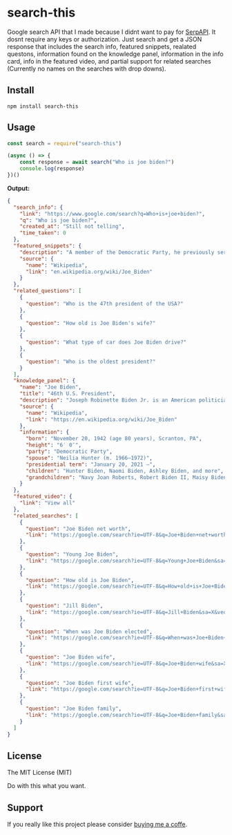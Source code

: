 # search-this

Google search API that I made because I didnt want to pay for [SerpAPI](https://serpapi.com/). It dosnt require any keys or authorization. Just search and get a JSON response that includes the search info, featured snippets, realated questons, information found on the knowledge panel, information in the info card, info in the featured video, and partial support for related searches (Currently no names on the searches with drop downs).

## Install
```
npm install search-this
```

## Usage
```js
const search = require("search-this")

(async () => {
    const response = await search("Who is joe biden?")
    console.log(response)
})()
```
**Output:**
```json
{
  "search_info": {
    "link": "https://www.google.com/search?q=Who+is+joe+biden?",
    "q": "Who is joe biden?",
    "created_at": "Still not telling",
    "time_taken": 0
  },
  "featured_snippets": {
    "description": "A member of the Democratic Party, he previously served as the 47th vice president from 2009 to 2017 under President Barack Obama, and represented Delaware in the United States Senate from 1973 to 2009. Joseph Robinette Biden Jr. Scranton, Pennsylvania, U.S.",
    "source": {
      "name": "Wikipedia",
      "link": "en.wikipedia.org/wiki/Joe_Biden"
    }
  },
  "related_questions": [
    {
      "question": "Who is the 47th president of the USA?"
    },
    {
      "question": "How old is Joe Biden's wife?"
    },
    {
      "question": "What type of car does Joe Biden drive?"
    },
    {
      "question": "Who is the oldest president?"
    }
  ],
  "knowledge_panel": {
    "name": "Joe Biden",
    "title": "46th U.S. President",
    "description": "Joseph Robinette Biden Jr. is an American politician who is the 46th and current president of the United States. A member of the Democratic Party, he previously served as the 47th vice president from 2009 to 2017 under President Barack Obama, and...",
    "source": {
      "name": "Wikipedia",
      "link": "https://en.wikipedia.org/wiki/Joe_Biden"
    },
    "information": {
      "born": "November 20, 1942 (age 80 years), Scranton, PA",
      "height": "6′ 0″",
      "party": "Democratic Party",
      "spouse": "Neilia Hunter (m. 1966–1972)",
      "presidential term": "January 20, 2021 –",
      "children": "Hunter Biden, Naomi Biden, Ashley Biden, and more",
      "grandchildren": "Navy Joan Roberts, Robert Biden II, Maisy Biden, and more"
    }
  },
  "featured_video": {
    "link": "View all"
  },
  "related_searches": [
    {
      "question": "Joe Biden net worth",
      "link": "https://google.com/search?ie=UTF-8&q=Joe+Biden+net+worth&sa=X&ved=2ahUKEwj_2IHBr8b7AhWbJzQIHbgyBgcQ1QJ6BAgCEAI"
    },
    {
      "question": "Young Joe Biden",
      "link": "https://google.com/search?ie=UTF-8&q=Young+Joe+Biden&sa=X&ved=2ahUKEwj_2IHBr8b7AhWbJzQIHbgyBgcQ1QJ6BAgCEAQ"
    },
    {
      "question": "How old is Joe Biden",
      "link": "https://google.com/search?ie=UTF-8&q=How+old+is+Joe+Biden&sa=X&ved=2ahUKEwj_2IHBr8b7AhWbJzQIHbgyBgcQ1QJ6BAgCEAY"
    },
    {
      "question": "Jill Biden",
      "link": "https://google.com/search?ie=UTF-8&q=Jill+Biden&sa=X&ved=2ahUKEwj_2IHBr8b7AhWbJzQIHbgyBgcQ1QJ6BAgCEAg"
    },
    {
      "question": "When was Joe Biden elected",
      "link": "https://google.com/search?ie=UTF-8&q=When+was+Joe+Biden+elected&sa=X&ved=2ahUKEwj_2IHBr8b7AhWbJzQIHbgyBgcQ1QJ6BAgCEAo"
    },
    {
      "question": "Joe Biden wife",
      "link": "https://google.com/search?ie=UTF-8&q=Joe+Biden+wife&sa=X&ved=2ahUKEwj_2IHBr8b7AhWbJzQIHbgyBgcQ1QJ6BAgCEAw"
    },
    {
      "question": "Joe Biden first wife",
      "link": "https://google.com/search?ie=UTF-8&q=Joe+Biden+first+wife&sa=X&ved=2ahUKEwj_2IHBr8b7AhWbJzQIHbgyBgcQ1QJ6BAgCEA4"
    },
    {
      "question": "Joe Biden family",
      "link": "https://google.com/search?ie=UTF-8&q=Joe+Biden+family&sa=X&ved=2ahUKEwj_2IHBr8b7AhWbJzQIHbgyBgcQ1QJ6BAgCEBA"
    }
  ]
}
```
## License
The MIT License (MIT)

Do with this what you want.

## Support
If you really like this project please consider [buying me a coffe](https://www.buymeacoffee.com/lxttedeveloper).